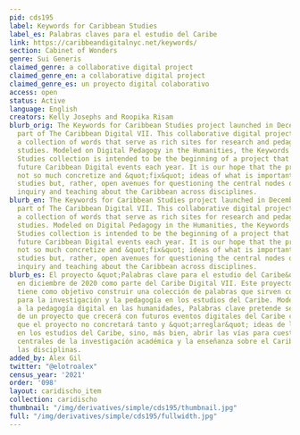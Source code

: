 ```yaml
---
pid: cds195
label: Keywords for Caribbean Studies
label_es: Palabras claves para el estudio del Caribe
link: https://caribbeandigitalnyc.net/keywords/
section: Cabinet of Wonders
genre: Sui Generis
claimed_genre: a collaborative digital project
claimed_genre_en: a collaborative digital project
claimed_genre_es: un proyecto digital colaborativo
access: open
status: Active
language: English
creators: Kelly Josephs and Roopika Risam
blurb_orig: The Keywords for Caribbean Studies project launched in December 2020 as
  part of The Caribbean Digital VII. This collaborative digital project aims to build
  a collection of words that serve as rich sites for research and pedagogy in Caribbean
  studies. Modeled on Digital Pedagogy in the Humanities, the Keywords for Caribbean
  Studies collection is intended to be the beginning of a project that will grow with
  future Caribbean Digital events each year. It is our hope that the project will
  not so much concretize and &quot;fix&quot; ideas of what is important in Caribbean
  studies but, rather, open avenues for questioning the central nodes of scholarly
  inquiry and teaching about the Caribbean across disciplines.
blurb_en: The Keywords for Caribbean Studies project launched in December 2020 as
  part of The Caribbean Digital VII. This collaborative digital project aims to build
  a collection of words that serve as rich sites for research and pedagogy in Caribbean
  studies. Modeled on Digital Pedagogy in the Humanities, the Keywords for Caribbean
  Studies collection is intended to be the beginning of a project that will grow with
  future Caribbean Digital events each year. It is our hope that the project will
  not so much concretize and &quot;fix&quot; ideas of what is important in Caribbean
  studies but, rather, open avenues for questioning the central nodes of scholarly
  inquiry and teaching about the Caribbean across disciplines.
blurb_es: El proyecto &quot;Palabras clave para el estudio del Caribe&quot; se inicia
  en diciembre de 2020 como parte del Caribe Digital VII. Este proyecto digital colaborativo
  tiene como objetivo construir una colección de palabras que sirven como nodos prometedores
  para la investigación y la pedagogía en los estudios del Caribe. Modelado en base
  a la pedagogía digital en las humanidades, Palabras clave pretende ser el comienzo
  de un proyecto que crecerá con futuros eventos digitales del Caribe cada año. Esperamos
  que el proyecto no concretará tanto y &quot;arreglar&quot; ideas de lo que es importante
  en los estudios del Caribe, sino, más bien, abrir las vías para cuestionar los nodos
  centrales de la investigación académica y la enseñanza sobre el Caribe en todas
  las disciplinas.
added_by: Alex Gil
twitter: "@elotroalex"
census_year: '2021'
order: '098'
layout: caridischo_item
collection: caridischo
thumbnail: "/img/derivatives/simple/cds195/thumbnail.jpg"
full: "/img/derivatives/simple/cds195/fullwidth.jpg"
---
```


